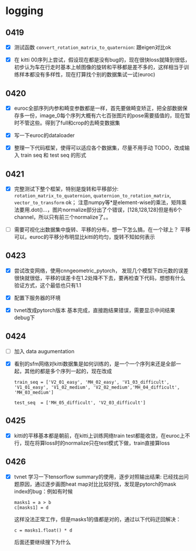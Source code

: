 # logging

## 0419

- [x] 测试函数 ```convert_rotation_matrix_to_quaternion```: 跟eigen对比ok

- [x] 在 kitti 00序列上尝试，假设现在都是没有bug的，现在很快loss就降到很低，初步认为车在行走时基本上帧图像的旋转和平移都是差不多的，这样相当于训练样本都没有多样性，现在打算找个别的数据集试一试(euroc)


## 0420

- [x] euroc全部序列内参和畸变参数都是一样，首先要做畸变矫正，把全部数据保存多一份，image_0每个序列大概有六七百张图片的pose需要插值的，现在暂时不管这些。得到了full和crop的去畸变数据集

- [x] 写一下euroc的dataloader

- [x] 整理一下代码框架，使得可以适应各个数据集，尽量不用手动 TODO，改成输入 train seq 和 test seq 的形式

## 0421

- [x] 完整测试下整个框架，特别是旋转和平移部分: ```rotation_matrix_to_quaternion```, ```quaternion_to_rotation_matrix```, ```vector_to_transform``` ok； 注意numpy等*是element-wise的乘法，矩阵乘法要用.dot()...，图片normalize部分出了个错误，[128,128,128]但是有6个channel，所以只有前三个normalize了。。

- [ ] 需要可视化出数据集中旋转、平移的分布，想一下怎么搞，在一个球上？ 平移可以，euroc的平移分布明显比kitti的均匀，旋转不知如何表示

## 0423

- [x] 尝试改变网络，使用cnngeometric_pytorch， 发现几个模型下四元数的误差很快就很低，平移的误差卡在1.2处降不下去，要再检查下代码，想想有什么验证方式，这个最低也只有1.1

- [x] 配置下服务器的环境

- [x] tvnet改成pytorch版本 基本完成，直接跑结果错误，需要显示中间结果debug下

## 0424

- [ ] 加入 data augumentation 

- [x] 看别的sfm网络对kitti数据集是如何训练的，是一个一个序列来还是全部一起，其他的都是多个序列一起的，现在改成
    ```
    train_seq = ['V2_01_easy', 'MH_02_easy', 'V1_03_difficult', 'V1_01_easy', 'V1_02_medium', 'V2_02_medium','MH_04_difficult', 'MH_03_medium'] 

    test_seq  = ['MH_05_difficult', 'V2_03_difficult']
    ```

## 0425

- [x] kitti的平移基本都是朝前，在kitti上训练网络train test都能收敛，在euroc上不行，现在将算loss时的normalize只在test模式下做，train直接算loss

## 0426

- [x] tvnet 学习一下tensorflow summary的使用，逐步对照输出结果: 已经找出问题原因，通过逐步画图heat map对比比较好找，发现是pytorch的mask index的bug：例如有时候
    ```
    masks1 = a > b
    c[masks1] = d
    ```
    这样没法正常工作，但是masks1的值都是对的，通过以下代码迂回解决：
    ```
    c = masks1.float() * d
    ```
    后面还要继续搜下为什么